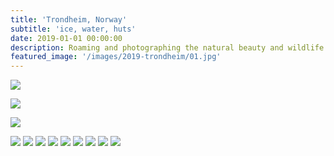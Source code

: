 ```yaml
---
title: 'Trondheim, Norway'
subtitle: 'ice, water, huts'
date: 2019-01-01 00:00:00
description: Roaming and photographing the natural beauty and wildlife of Trondheim Norway.
featured_image: '/images/2019-trondheim/01.jpg'
---
```


![](/images/2019-trondheim/01.jpg)

![](/images/2019-trondheim/02.jpg)  

![](/images/2019-trondheim/03.jpg)  

<div class="gallery" data-columns="2">
	<img src="/images/2019-trondheim/04.jpg">
	<img src="/images/2019-trondheim/05.jpg">
	<img src="/images/2019-trondheim/06.jpg">
	<img src="/images/2019-trondheim/07.jpg">
	<img src="/images/2019-trondheim/08.jpg">
	<img src="/images/2019-trondheim/09.jpg">
	<img src="/images/2019-trondheim/10.jpg">
	<img src="/images/2019-trondheim/11.jpg">
	<img src="/images/2019-trondheim/12.jpg">
</div>